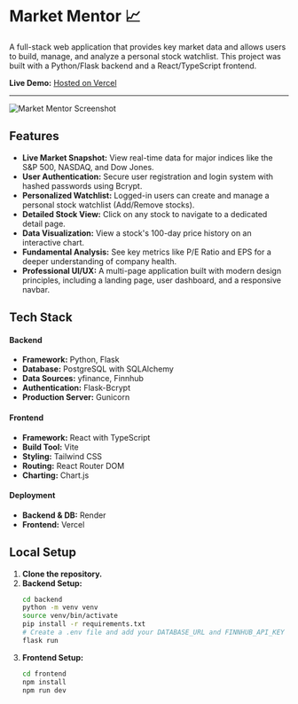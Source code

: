 # Market Mentor 📈

A full-stack web application that provides key market data and allows users to build, manage, and analyze a personal stock watchlist. This project was built with a Python/Flask backend and a React/TypeScript frontend.

**Live Demo:** [Hosted on Vercel](#)

---

![Market Mentor Screenshot](https://i.imgur.com/33aH44p.jpg)

## Features

* **Live Market Snapshot:** View real-time data for major indices like the S&P 500, NASDAQ, and Dow Jones.
* **User Authentication:** Secure user registration and login system with hashed passwords using Bcrypt.
* **Personalized Watchlist:** Logged-in users can create and manage a personal stock watchlist (Add/Remove stocks).
* **Detailed Stock View:** Click on any stock to navigate to a dedicated detail page.
* **Data Visualization:** View a stock's 100-day price history on an interactive chart.
* **Fundamental Analysis:** See key metrics like P/E Ratio and EPS for a deeper understanding of company health.
* **Professional UI/UX:** A multi-page application built with modern design principles, including a landing page, user dashboard, and a responsive navbar.

## Tech Stack

#### **Backend**
* **Framework:** Python, Flask
* **Database:** PostgreSQL with SQLAlchemy
* **Data Sources:** yfinance, Finnhub
* **Authentication:** Flask-Bcrypt
* **Production Server:** Gunicorn

#### **Frontend**
* **Framework:** React with TypeScript
* **Build Tool:** Vite
* **Styling:** Tailwind CSS
* **Routing:** React Router DOM
* **Charting:** Chart.js

#### **Deployment**
* **Backend & DB:** Render
* **Frontend:** Vercel

## Local Setup

1.  **Clone the repository.**
2.  **Backend Setup:**
    ```bash
    cd backend
    python -m venv venv
    source venv/bin/activate
    pip install -r requirements.txt
    # Create a .env file and add your DATABASE_URL and FINNHUB_API_KEY
    flask run
    ```
3.  **Frontend Setup:**
    ```bash
    cd frontend
    npm install
    npm run dev
    ```